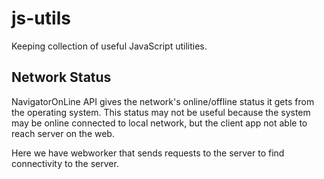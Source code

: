 # js-utils

Keeping collection of useful JavaScript utilities.

## Network Status
NavigatorOnLine API gives the network's online/offline status it gets from the operating system. This status may not be useful because the system may be online connected to local network, but the client app not able to reach server on the web. 

Here we have webworker that sends requests to the server to find connectivity to the server.